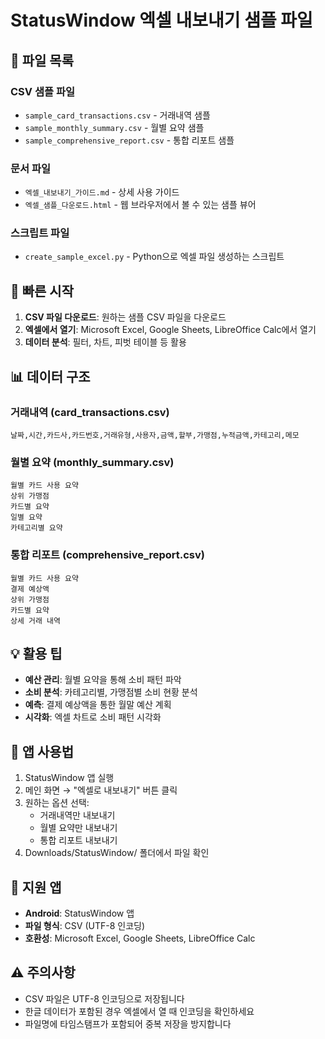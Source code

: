 # StatusWindow 엑셀 내보내기 샘플 파일

## 📁 파일 목록

### CSV 샘플 파일
- `sample_card_transactions.csv` - 거래내역 샘플
- `sample_monthly_summary.csv` - 월별 요약 샘플  
- `sample_comprehensive_report.csv` - 통합 리포트 샘플

### 문서 파일
- `엑셀_내보내기_가이드.md` - 상세 사용 가이드
- `엑셀_샘플_다운로드.html` - 웹 브라우저에서 볼 수 있는 샘플 뷰어

### 스크립트 파일
- `create_sample_excel.py` - Python으로 엑셀 파일 생성하는 스크립트

## 🚀 빠른 시작

1. **CSV 파일 다운로드**: 원하는 샘플 CSV 파일을 다운로드
2. **엑셀에서 열기**: Microsoft Excel, Google Sheets, LibreOffice Calc에서 열기
3. **데이터 분석**: 필터, 차트, 피벗 테이블 등 활용

## 📊 데이터 구조

### 거래내역 (card_transactions.csv)
```
날짜,시간,카드사,카드번호,거래유형,사용자,금액,할부,가맹점,누적금액,카테고리,메모
```

### 월별 요약 (monthly_summary.csv)
```
월별 카드 사용 요약
상위 가맹점
카드별 요약
일별 요약
카테고리별 요약
```

### 통합 리포트 (comprehensive_report.csv)
```
월별 카드 사용 요약
결제 예상액
상위 가맹점
카드별 요약
상세 거래 내역
```

## 💡 활용 팁

- **예산 관리**: 월별 요약을 통해 소비 패턴 파악
- **소비 분석**: 카테고리별, 가맹점별 소비 현황 분석
- **예측**: 결제 예상액을 통한 월말 예산 계획
- **시각화**: 엑셀 차트로 소비 패턴 시각화

## 🔧 앱 사용법

1. StatusWindow 앱 실행
2. 메인 화면 → "엑셀로 내보내기" 버튼 클릭
3. 원하는 옵션 선택:
   - 거래내역만 내보내기
   - 월별 요약만 내보내기
   - 통합 리포트 내보내기
4. Downloads/StatusWindow/ 폴더에서 파일 확인

## 📱 지원 앱

- **Android**: StatusWindow 앱
- **파일 형식**: CSV (UTF-8 인코딩)
- **호환성**: Microsoft Excel, Google Sheets, LibreOffice Calc

## ⚠️ 주의사항

- CSV 파일은 UTF-8 인코딩으로 저장됩니다
- 한글 데이터가 포함된 경우 엑셀에서 열 때 인코딩을 확인하세요
- 파일명에 타임스탬프가 포함되어 중복 저장을 방지합니다
